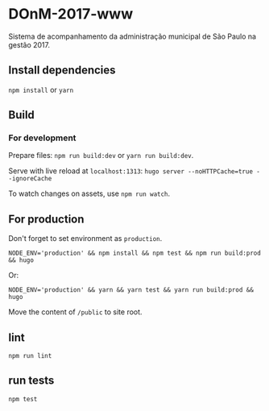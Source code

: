 # DOnM-2017-www
Sistema de acompanhamento da administração municipal de São Paulo na gestão 2017.

## Install dependencies

`npm install` or `yarn`

## Build

### For development

Prepare files: `npm run build:dev` or `yarn run build:dev`.

Serve with live reload at `localhost:1313`: `hugo server --noHTTPCache=true --ignoreCache`

To watch changes on assets, use `npm run watch`.

## For production

Don't forget to set environment as `production`.

```
NODE_ENV='production' && npm install && npm test && npm run build:prod && hugo
```

Or:

```
NODE_ENV='production' && yarn && yarn test && yarn run build:prod && hugo
```

Move the content of `/public` to site root.

## lint

`npm run lint`

## run tests

`npm test`
